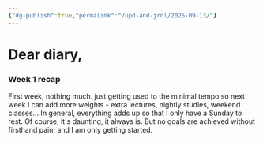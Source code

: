 ```yaml
---
{"dg-publish":true,"permalink":"/upd-and-jrnl/2025-09-13/"}
---
```


# Dear diary,
### Week 1 recap
First week, nothing much. just getting used to the minimal tempo so next week I can add more weights - extra lectures, nightly studies, weekend classes...
In general, everything adds up so that I only have a Sunday to rest.
Of course, it's daunting, it always is.
But no goals are achieved without firsthand pain; and I am only getting started.